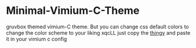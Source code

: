 # Minimal-Vimium-C-Theme
gruvbox themed vimium-C theme. But you can change css default colors to change the color scheme to your liking xqcLL
just copy the [thingy](https://raw.githubusercontent.com/beats-exe/Minimal-Vimium-C-Theme/main/vimium-c-min.css) and paste it in your vimium c config

